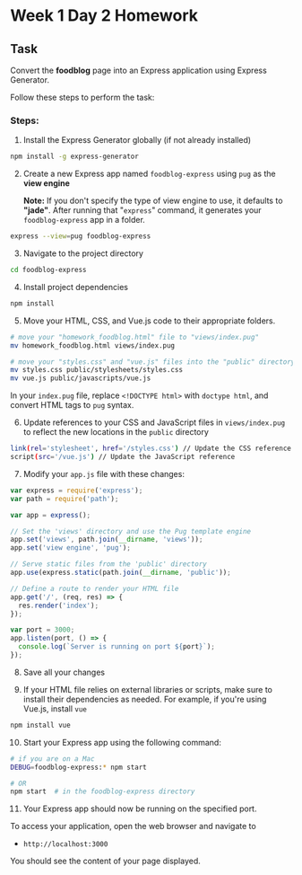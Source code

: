 # Week 1 Day 2 Homework

## Task

Convert the **foodblog** page into an Express application using Express Generator.

Follow these steps to perform the task:

### Steps:

1.  Install the Express Generator globally (if not already installed)

```bash
npm install -g express-generator
```

2. Create a new Express app named `foodblog-express` using `pug` as the **view engine**

   **Note:** If you don't specify the type of view engine to use, it defaults to **"jade"**. After running that "`express`" command, it generates your `foodblog-express` app in a folder.

```bash
express --view=pug foodblog-express
```

3. Navigate to the project directory

```bash
cd foodblog-express
```

4. Install project dependencies

```bash
npm install
```

5. Move your HTML, CSS, and Vue.js code to their appropriate folders.

```bash
# move your "homework_foodblog.html" file to "views/index.pug"
mv homework_foodblog.html views/index.pug

# move your "styles.css" and "vue.js" files into the "public" directory
mv styles.css public/stylesheets/styles.css
mv vue.js public/javascripts/vue.js
```

In your `index.pug` file, replace `<!DOCTYPE html>` with `doctype html`, and convert HTML tags to `pug` syntax.

6. Update references to your CSS and JavaScript files in `views/index.pug` to reflect the new locations in the `public` directory

```bash
link(rel='stylesheet', href='/styles.css') // Update the CSS reference
script(src='/vue.js') // Update the JavaScript reference
```

7. Modify your `app.js` file with these changes:

```js
var express = require('express');
var path = require('path');

var app = express();

// Set the 'views' directory and use the Pug template engine
app.set('views', path.join(__dirname, 'views'));
app.set('view engine', 'pug');

// Serve static files from the 'public' directory
app.use(express.static(path.join(__dirname, 'public'));

// Define a route to render your HTML file
app.get('/', (req, res) => {
  res.render('index');
});

var port = 3000;
app.listen(port, () => {
  console.log(`Server is running on port ${port}`);
});
```

8. Save all your changes

9. If your HTML file relies on external libraries or scripts, make sure to install their dependencies as needed. For example, if you're using Vue.js, install `vue`

```bash
npm install vue
```

10. Start your Express app using the following command:

```bash
# if you are on a Mac
DEBUG=foodblog-express:* npm start

# OR
npm start  # in the foodblog-express directory
```

11. Your Express app should now be running on the specified port.

To access your application, open the web browser and navigate to

- `http://localhost:3000`

You should see the content of your page displayed.
